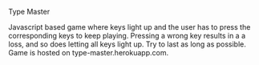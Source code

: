 Type Master

Javascript based game where keys light up and the user has to press the corresponding keys to keep playing. Pressing a wrong key results in a a loss, and so does letting all keys light up. Try to last as long as possible. Game is hosted on type-master.herokuapp.com.
